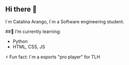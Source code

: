 ## Hi there 👋

I´m Catalina Arango, I´m a Software engineering student.

##🌱 I’m currently learning:
* Python
* HTML, CSS, JS

⚡ Fun fact: I´m a esports "pro player" for TLH
<!--
**Cataarangod/Cataarangod** is a ✨ _special_ ✨ repository because its `README.md` (this file) appears on your GitHub profile.

Here are some ideas to get you started:

- 🔭 I’m currently working on ...
- 🌱 I’m currently learning ...
- 👯 I’m looking to collaborate on ...
- 🤔 I’m looking for help with ...
- 💬 Ask me about ...
- 📫 How to reach me: ...
- 😄 Pronouns: ...
- ⚡ Fun fact: ...
-->
